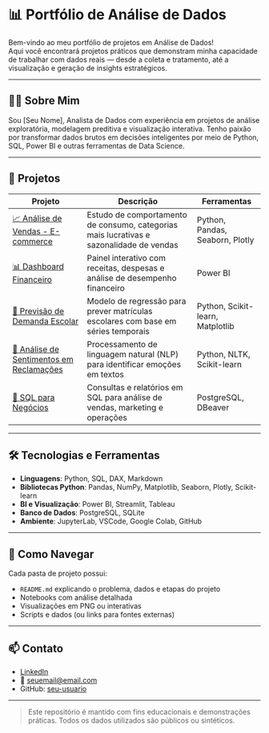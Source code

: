 # 📊 Portfólio de Análise de Dados

Bem-vindo ao meu portfólio de projetos em Análise de Dados!  
Aqui você encontrará projetos práticos que demonstram minha capacidade de trabalhar com dados reais — desde a coleta e tratamento, até a visualização e geração de insights estratégicos.

---

## 👨‍💻 Sobre Mim

Sou [Seu Nome], Analista de Dados com experiência em projetos de análise exploratória, modelagem preditiva e visualização interativa. Tenho paixão por transformar dados brutos em decisões inteligentes por meio de Python, SQL, Power BI e outras ferramentas de Data Science.

---

## 🧠 Projetos

| Projeto | Descrição | Ferramentas |
|--------|-----------|-------------|
| [📈 Análise de Vendas - E-commerce](./Projeto1-Analise-Vendas) | Estudo de comportamento de consumo, categorias mais lucrativas e sazonalidade de vendas | Python, Pandas, Seaborn, Plotly |
| [📊 Dashboard Financeiro](./Projeto2-Dashboard-Financeiro) | Painel interativo com receitas, despesas e análise de desempenho financeiro | Power BI |
| [🔮 Previsão de Demanda Escolar](./Projeto3-Previsao-Demanda) | Modelo de regressão para prever matrículas escolares com base em séries temporais | Python, Scikit-learn, Matplotlib |
| [💬 Análise de Sentimentos em Reclamações](./Projeto4-Sentimentos-Reclamacoes) | Processamento de linguagem natural (NLP) para identificar emoções em textos | Python, NLTK, Scikit-learn |
| [📌 SQL para Negócios](./Projeto5-SQL-BI) | Consultas e relatórios em SQL para análise de vendas, marketing e operações | PostgreSQL, DBeaver |

---

## 🛠️ Tecnologias e Ferramentas

- **Linguagens**: Python, SQL, DAX, Markdown
- **Bibliotecas Python**: Pandas, NumPy, Matplotlib, Seaborn, Plotly, Scikit-learn
- **BI e Visualização**: Power BI, Streamlit, Tableau
- **Banco de Dados**: PostgreSQL, SQLite
- **Ambiente**: JupyterLab, VSCode, Google Colab, GitHub

---

## 🧭 Como Navegar

Cada pasta de projeto possui:
- `README.md` explicando o problema, dados e etapas do projeto
- Notebooks com análise detalhada
- Visualizações em PNG ou interativas
- Scripts e dados (ou links para fontes externas)

---

## 📫 Contato

- [LinkedIn](https://linkedin.com/in/seuperfil)
- 📧 seuemail@email.com
- GitHub: [seu-usuario](https://github.com/seu-usuario)

---

> Este repositório é mantido com fins educacionais e demonstrações práticas. Todos os dados utilizados são públicos ou sintéticos.
